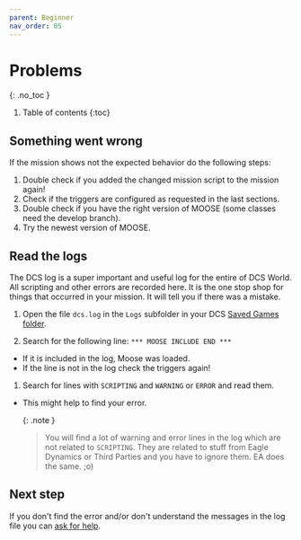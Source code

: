 ```yaml
---
parent: Beginner
nav_order: 05
---
```


# Problems
{: .no_toc }

1. Table of contents
{:toc}

## Something went wrong

If the mission shows not the expected behavior do the following steps:

1. Double check if you added the changed mission script to the mission again!
1. Check if the triggers are configured as requested in the last sections.
1. Double check if you have the right version of MOOSE (some classes need the develop branch).
1. Try the newest version of MOOSE.

## Read the logs

The DCS log is a super important and useful log for the entire of DCS World.
All scripting and other errors are recorded here. It is the one stop shop for
things that occurred in your mission. It will tell you if there was a mistake.

1. Open the file `dcs.log` in the `Logs` subfolder in your DCS [Saved Games folder].

1. Search for the following line: `*** MOOSE INCLUDE END ***`
  - If it is included in the log, Moose was loaded.
  - If the line is not in the log check the triggers again!

1. Search for lines with `SCRIPTING` and `WARNING` or `ERROR` and read them.
  - This might help to find your error.

    {: .note }
    > You will find a lot of warning and error lines in the log which are not
    > related to `SCRIPTING`. They are related to stuff from Eagle Dynamics or
    > Third Parties and you have to ignore them. EA does the same. ;o)

## Next step

If you don't find the error and/or don't understand the messages in the log file
you can [ask for help].

[Saved Games folder]: tipps-and-tricks.md#find-the-saved-games-folder
[ask for help]: ask-for-help.md
